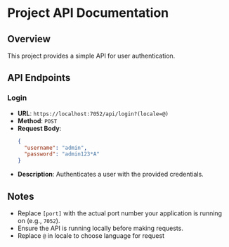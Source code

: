 # Project API Documentation

## Overview
This project provides a simple API for user authentication.

## API Endpoints

### Login
- **URL**: `https://localhost:7052/api/login?(locale=@)`
- **Method**: `POST`
- **Request Body**:
  ```json
  {
    "username": "admin",
    "password": "admin123*A"
  }
  ```
- **Description**: Authenticates a user with the provided credentials.

## Notes
- Replace `[port]` with the actual port number your application is running on (e.g., `7052`).
- Ensure the API is running locally before making requests.
- Replace `@` in locale to choose language for request
